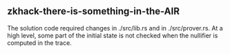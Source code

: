 zkhack-there-is-something-in-the-AIR
-------------------

The solution code required changes in ./src/lib.rs and in ./src/prover.rs. At a high level, some part of the initial state is not checked when the nullifier is computed in the trace.
